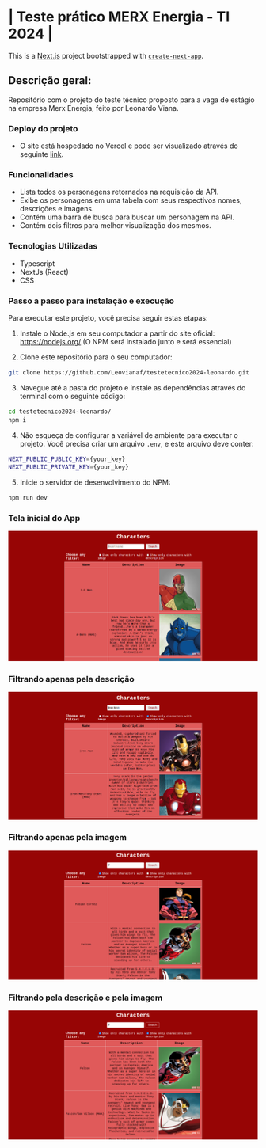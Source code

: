 # | Teste prático MERX Energia - TI 2024 |

This is a [Next.js](https://nextjs.org/) project bootstrapped with [`create-next-app`](https://github.com/vercel/next.js/tree/canary/packages/create-next-app).

## Descrição geral:
Repositório com o projeto do teste técnico proposto para a vaga de estágio na empresa Merx Energia, feito por Leonardo Viana.

### Deploy do projeto
* O site está hospedado no Vercel e pode ser visualizado através do seguinte [link](https://testetecnico2024-leonardo.vercel.app/).

### Funcionalidades

* Lista todos os personagens retornados na requisição da API.
* Exibe os personagens em uma tabela com seus respectivos nomes, descrições e imagens.
* Contém uma barra de busca para buscar um personagem na API.
* Contém dois filtros para melhor visualização dos mesmos.

### Tecnologias Utilizadas
* Typescript
* NextJs (React)
* CSS

### Passo a passo para instalação e execução
Para executar este projeto, você precisa seguir estas etapas:

1. Instale o Node.js em seu computador a partir do site oficial: https://nodejs.org/ (O NPM será instalado junto e será essencial)

2. Clone este repositório para o seu computador:
```bash
git clone https://github.com/Leovianaf/testetecnico2024-leonardo.git
```

3. Navegue até a pasta do projeto e instale as dependências através do terminal com o seguinte código:
```bash
cd testetecnico2024-leonardo/
npm i
```

4. Não esqueça de configurar a variável de ambiente para executar o projeto. Você precisa criar um arquivo `.env`, e este arquivo deve conter:
```bash
NEXT_PUBLIC_PUBLIC_KEY={your_key}
NEXT_PUBLIC_PRIVATE_KEY={your_key}
```

5. Inicie o servidor de desenvolvimento do NPM:
```bash
npm run dev
```

### Tela inicial do App
![Preview Teste Tecnico1](/src/assets/img/Tela1.png)

### Filtrando apenas pela descrição
![Preview Teste Tecnico2](/src/assets/img/Tela2.png)

### Filtrando apenas pela imagem
![Preview Teste Tecnico3](/src/assets/img/Tela3.png)

### Filtrando pela descrição e pela imagem
![Preview Teste Tecnico4](/src/assets/img/Tela4.png)
